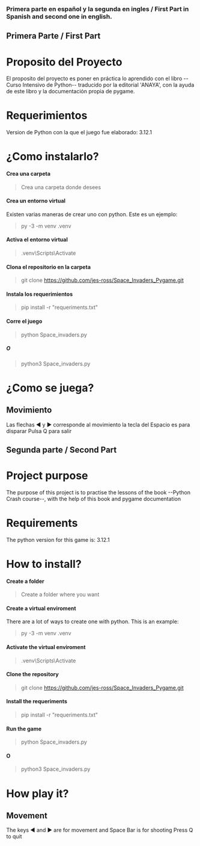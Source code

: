 ### Primera parte en español y la segunda en ingles / First Part in Spanish and second one in english.

## Primera Parte / First Part

# Proposito del Proyecto

El proposito del proyecto es poner en práctica lo aprendido con el libro --Curso Intensivo de Python-- traducido por la editorial 'ANAYA',
con la ayuda de este libro y la documentación propia de pygame. 

# Requerimientos
Version de Python con la que el juego fue elaborado: 3.12.1
# ¿Como instalarlo? 
#### Crea una carpeta
> Crea una carpeta donde desees
#### Crea un entorno virtual
Existen varias maneras de crear uno con python. Este es un ejemplo:
> py -3 -m venv .venv
#### Activa el entorno virtual
> .venv\Scripts\Activate
#### Clona el repositorio en la carpeta
> git clone https://github.com/jes-ross/Space_Invaders_Pygame.git
#### Instala los requerimientos
> pip install -r "requeriments.txt"
#### Corre el juego
> python Space_invaders.py 
##### O
> python3 Space_invaders.py

# ¿Como se juega?

## Movimiento

Las flechas ◀️ y ▶️ corresponde al movimiento la tecla del Espacio es para disparar
Pulsa Q para salir

## Segunda parte / Second Part

# Project purpose

The purpose of this project is to practise the lessons of the book --Python Crash course--,
with the help of this book and pygame documentation

# Requirements
The python version for this game is: 3.12.1
# How to install?
#### Create a folder
> Create a folder where you want
#### Create a virtual enviroment
There are a lot of ways to create one with python. This is an example: 
> py -3 -m venv .venv
#### Activate the virtual enviroment
> .venv\Scripts\Activate
#### Clone the repository
> git clone https://github.com/jes-ross/Space_Invaders_Pygame.git
#### Install the requeriments
> pip install -r "requeriments.txt"
#### Run the game
> python Space_invaders.py
#### O
> python3 Space_invaders.py
# How play it?
## Movement
The keys ◀️ and ▶️ are for movement and Space Bar is for shooting
Press Q to quit